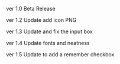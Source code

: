 ver 1.0 Beta Release

ver 1.2 Update add icon PNG

ver 1.3 Update and fix the input box

ver 1.4 Update fonts and neatness

ver 1.5 Update to add a remember checkbox
